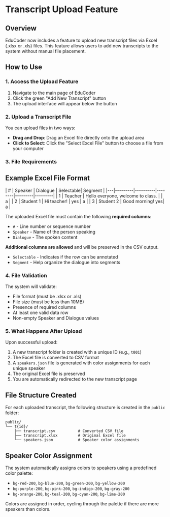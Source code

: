 # Transcript Upload Feature

## Overview

EduCoder now includes a feature to upload new transcript files via Excel (.xlsx or .xls) files. This feature allows users to add new transcripts to the system without manual file placement.

## How to Use

### 1. Access the Upload Feature

1. Navigate to the main page of EduCoder
2. Click the green "Add New Transcript" button
3. The upload interface will appear below the button

### 2. Upload a Transcript File

You can upload files in two ways:
- **Drag and Drop**: Drag an Excel file directly onto the upload area
- **Click to Select**: Click the "Select Excel File" button to choose a file from your computer

### 3. File Requirements

## Example Excel File Format

| # | Speaker | Dialogue | Selectable| Segment |
|---|---------|----------|--------|---------|---------|
| 1 | Teacher | Hello everyone, welcome to class. | | a |
| 2 | Student 1 | Hi teacher! | yes | a |
| 3 | Student 2 | Good morning! yes| a |

The uploaded Excel file must contain the following **required columns**:
- `#` - Line number or sequence number
- `Speaker` - Name of the person speaking
- `Dialogue` - The spoken content

**Additional columns are allowed** and will be preserved in the CSV output.
- `Selectable` - Indicates if the row can be annotated
- `Segment` - Help organize the dialogue into segments

### 4. File Validation

The system will validate:
- File format (must be .xlsx or .xls)
- File size (must be less than 10MB)
- Presence of required columns
- At least one valid data row
- Non-empty Speaker and Dialogue values

### 5. What Happens After Upload

Upon successful upload:
1. A new transcript folder is created with a unique ID (e.g., `t001`)
2. The Excel file is converted to CSV format
3. A `speakers.json` file is generated with color assignments for each unique speaker
4. The original Excel file is preserved
5. You are automatically redirected to the new transcript page

## File Structure Created

For each uploaded transcript, the following structure is created in the `public` folder:

```
public/
└── t{id}/
    ├── transcript.csv          # Converted CSV file
    ├── transcript.xlsx         # Original Excel file
    └── speakers.json           # Speaker color assignments
```

## Speaker Color Assignment

The system automatically assigns colors to speakers using a predefined color palette:
- `bg-red-200`, `bg-blue-200`, `bg-green-200`, `bg-yellow-200`
- `bg-purple-200`, `bg-pink-200`, `bg-indigo-200`, `bg-gray-200`
- `bg-orange-200`, `bg-teal-200`, `bg-cyan-200`, `bg-lime-200`

Colors are assigned in order, cycling through the palette if there are more speakers than colors.
